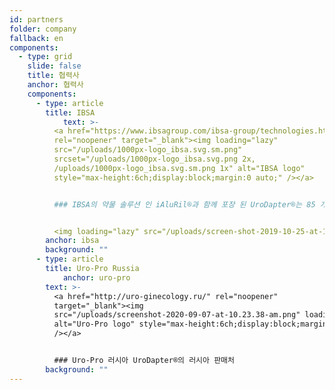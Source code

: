 ```yaml
---
id: partners
folder: company
fallback: en
components:
  - type: grid
    slide: false
    title: 협력사
    anchor: 협력사
    components:
      - type: article
        title: IBSA
            text: >-
          <a href="https://www.ibsagroup.com/ibsa-group/technologies.html"
          rel="noopener" target="_blank"><img loading="lazy"
          src="/uploads/1000px-logo_ibsa.svg.sm.png"
          srcset="/uploads/1000px-logo_ibsa.svg.png 2x,
          /uploads/1000px-logo_ibsa.svg.sm.png 1x" alt="IBSA logo"
          style="max-height:6ch;display:block;margin:0 auto;" /></a>


          ### IBSA의 약물 솔루션 인 iAluRil®과 함께 포장 된 UroDapter®는 85 개국에서 iAluadapter®라는 이름으로 제공됩니다.


          <img loading="lazy" src="/uploads/screen-shot-2019-10-25-at-11.30.43-am.png" alt="IBSA iAluadapter®" style="width:100%;display:block;margin:0 auto;" />
        anchor: ibsa
        background: ""
      - type: article
        title: Uro-Pro Russia
            anchor: uro-pro
        text: >-
          <a href="http://uro-ginecology.ru/" rel="noopener"
          target="_blank"><img
          src="/uploads/screenshot-2020-09-07-at-10.23.38-am.png" loading="lazy"
          alt="Uro-Pro logo" style="max-height:6ch;display:block;margin:0 auto;"
          /></a>


          ### Uro-Pro 러시아 UroDapter®의 러시아 판매처
        background: ""
---
```

